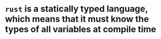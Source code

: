 # `rust` is a statically typed language, which means that it must know the types of all variables at compile time
